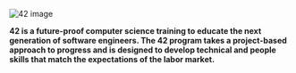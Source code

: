 ![42 image](https://www.argo-design.fr/wp-content/uploads/42-born-to-code-3.jpg)

**42 is a future-proof computer science training to educate the next generation of software engineers.
The 42 program takes a project-based approach to progress and is designed to develop technical and people skills that match the expectations of the labor market.**
